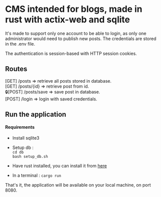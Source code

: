 # CMS intended for blogs, made in rust with actix-web and sqlite

It's made to support only one account to be able to login, as only one administrator would need to publish new posts. The credentials are stored in the .env file.

The authentication is session-based with HTTP session cookies.

## Routes 
[GET] /posts => retrieve all posts stored in database.    
[GET] /posts/{id} => retrieve post from id.  
🔒[POST] /posts/save => save post in database.  
[POST] /login => login with saved credentials.  

## Run the application

#### Requirements
* Install sqlite3
* Setup db :   
```cd db```      
```bash setup_db.sh```

* Have rust installed, you can install it from [here](https://www.rust-lang.org/tools/install)
* In a terminal : ```cargo run```

That's it, the application will be available on your local machine, on port 8080.
